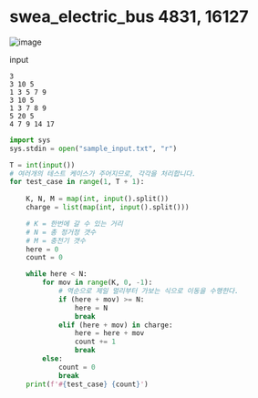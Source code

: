 # swea_electric_bus  4831, 16127


![image](https://s3.us-west-2.amazonaws.com/secure.notion-static.com/0bfbb52d-b6aa-424d-b890-88adc42549b6/Untitled.png?X-Amz-Algorithm=AWS4-HMAC-SHA256&X-Amz-Content-Sha256=UNSIGNED-PAYLOAD&X-Amz-Credential=AKIAT73L2G45EIPT3X45%2F20230302%2Fus-west-2%2Fs3%2Faws4_request&X-Amz-Date=20230302T000135Z&X-Amz-Expires=86400&X-Amz-Signature=635f8d1f4a968ac9107d85bf80cb0293e56c89d8d8ec7de28659473d9991b749&X-Amz-SignedHeaders=host&response-content-disposition=filename%3D%22Untitled.png%22&x-id=GetObject)

input 

```
3
3 10 5
1 3 5 7 9
3 10 5
1 3 7 8 9
5 20 5
4 7 9 14 17
```

```python
import sys
sys.stdin = open("sample_input.txt", "r")

T = int(input())
# 여러개의 테스트 케이스가 주어지므로, 각각을 처리합니다.
for test_case in range(1, T + 1):
    
    K, N, M = map(int, input().split())
    charge = list(map(int, input().split()))

    # K = 한번에 갈 수 있는 거리
    # N = 총 정거정 갯수
    # M = 충전기 갯수
    here = 0
    count = 0

    while here < N:
        for mov in range(K, 0, -1):
            # 역순으로 제일 멀리부터 가보는 식으로 이동을 수행한다.
            if (here + mov) >= N:
                here = N
                break
            elif (here + mov) in charge:
                here = here + mov
                count += 1
                break
        else:
            count = 0
            break
    print(f'#{test_case} {count}')
```


